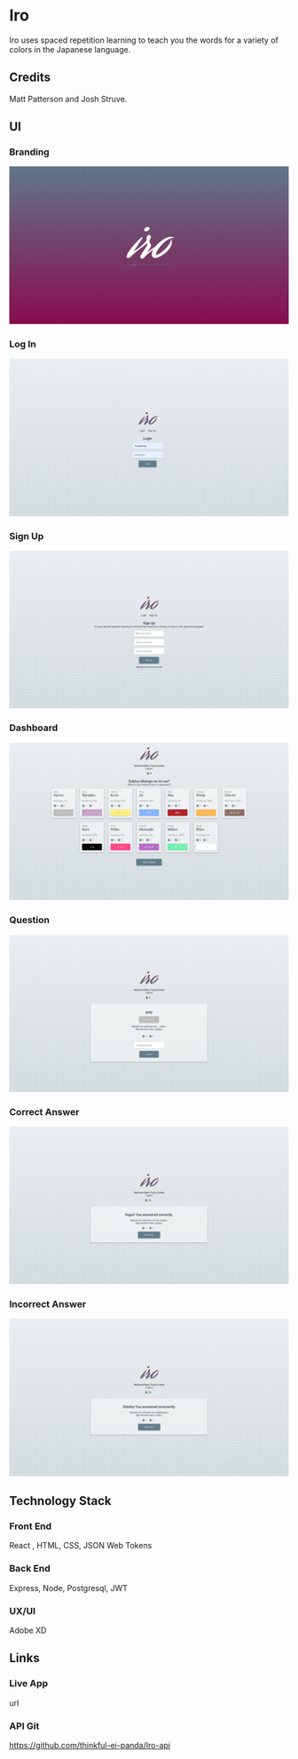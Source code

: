# Iro

Iro uses spaced repetition learning to teach you the words for a variety of colors in the Japanese language.

## Credits

Matt Patterson and Josh Struve.

## UI

### Branding

![Iro Branding](./screenshots/iro-branding.png "Iro Branding")

### Log In

![Iro Log In](./screenshots/Iro-login.png "Iro Log In")

### Sign Up

![Iro Sign Up](./screenshots/Iro-sign-up.png "Iro Sign Up")

### Dashboard

![Iro Dashboard](./screenshots/iro-dashboard.png "Iro Dashboard")

### Question

![Iro Question](./screenshots/iro-question.png "Iro Question")

### Correct Answer

![Iro Correct Answer](./screenshots/Iro-correct-answer.png "Iro Correct Answer")

### Incorrect Answer

![Iro Incorrect Answer](./screenshots/Iro-incorrect-answer.png "Iro Incorrect Answer")

## Technology Stack

### Front End
React , HTML, CSS, JSON Web Tokens

### Back End
Express, Node, Postgresql, JWT

### UX/UI
Adobe XD

## Links

### Live App
url

### API Git
https://github.com/thinkful-ei-panda/Iro-api